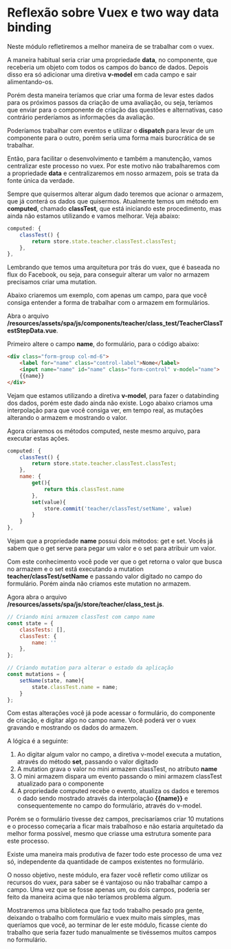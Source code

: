 # Reflexão sobre Vuex e two way data binding

Neste módulo refletiremos a melhor maneira de se trabalhar com o vuex.

A maneira habitual seria criar uma propriedade **data**, no componente, que receberia um objeto com todos os campos do banco de dados. Depois disso era só adicionar uma diretiva **v-model** em cada campo e sair alimentando-os.

Porém desta maneira teríamos que criar uma forma de levar estes dados para os próximos passos da criação de uma avaliação, ou seja, teríamos que enviar para o componente de criação das questões e alternativas, caso contrário perderíamos as informações da avaliação.

Poderíamos trabalhar com eventos e utilizar o **dispatch** para levar de um componente para o outro, porém seria uma forma mais burocrática de se trabalhar.

Então, para facilitar o desenvolvimento e também a manutenção, vamos centralizar este processo no vuex. Por este motivo não trabalharemos com a propriedade **data** e centralizaremos em nosso armazem, pois se trata da fonte única da verdade.

Sempre que quisermos alterar algum dado teremos que acionar o armazem, que já conterá os dados que quisermos. Atualmente temos um método em **computed**, chamado **classTest**, que está iniciando este procedimento, mas ainda não estamos utilizando e vamos melhorar. Veja abaixo:

```js
computed: {
    classTest() {
        return store.state.teacher.classTest.classTest;
    },
},
```

Lembrando que temos uma arquitetura por trás do vuex, que é baseada no flux do Facebook, ou seja, para conseguir alterar um valor no armazem precisamos criar uma mutation.

Abaixo criaremos um exemplo, com apenas um campo, para que você consiga entender a forma de trabalhar com o armazem em formulários.

Abra o arquivo **/resources/assets/spa/js/components/teacher/class_test/TeacherClassTestStepData.vue**.

Primeiro altere o campo **name**, do formulário, para o código abaixo:

```html
<div class="form-group col-md-6">
    <label for="name" class="control-label">Nome</label>
    <input name="name" id="name" class="form-control" v-model="name">
    {{name}}
</div>
```

Vejam que estamos utilizando a diretiva **v-model**, para fazer o databinding dos dados, porém este dado ainda não existe. Logo abaixo criamos uma interpolação para que você consiga ver, em tempo real, as mutações alterando o armazem e mostrando o valor.

Agora criaremos os métodos computed, neste mesmo arquivo, para executar estas ações.

```js
computed: {
    classTest() {
        return store.state.teacher.classTest.classTest;
    },
    name: {
        get(){
            return this.classTest.name
        },
        set(value){
            store.commit('teacher/classTest/setName', value)
        }
    }
},
```

Vejam que a propriedade **name** possui dois métodos: get e set. Vocês já sabem que o get serve para pegar um valor e o set para atribuir um valor.

Com este conhecimento você pode ver que o get retorna o valor que busca no armazem e o set está executando a mutation **teacher/classTest/setName** e passando valor digitado no campo do formulário. Porém ainda não criamos este mutation no armazem.

Agora abra o arquivo **/resources/assets/spa/js/store/teacher/class_test.js**.

```js
// Criando mini armazem classTest com campo name
const state = {
    classTests: [],
    classTest: {
        name: ''
    },
};

// Criando mutation para alterar o estado da aplicação
const mutations = {
    setName(state, name){
        state.classTest.name = name;
    }
};
```

Com estas alterações você já pode acessar o formulário, do componente de criação, e digitar algo no campo name. Você poderá ver o vuex gravando e mostrando os dados do armazem.

A lógica é a seguinte:

1. Ao digitar algum valor no campo, a diretiva v-model executa a mutation, através do método **set**, passando o valor digitado
2. A mutation grava o valor no mini armazem classTest, no atributo **name**
3. O mini armazem dispara um evento passando o mini armazem classTest atualizado para o componente
4. A propriedade computed recebe o evento, atualiza os dados e teremos o dado sendo mostrado através da interpolação **{{name}}** e consequentemente no campo do formulário, através do v-model.

Porém se o formulário tivesse dez campos, precisaríamos criar 10 mutations e o processo começaria a ficar mais trabalhoso e não estaria arquitetado da melhor forma possível, mesmo que criasse uma estrutura somente para este processo.

Existe uma maneira mais produtiva de fazer todo este processo de uma vez só, independente da quantidade de campos existentes no formulário.

O nosso objetivo, neste módulo, era fazer você refletir como utilizar os recursos do vuex, para saber se é vantajoso ou não trabalhar campo a campo. Uma vez que se fosse apenas um, ou dois campos, poderia ser feito da maneira acima que não teríamos problema algum.

Mostraremos uma biblioteca que faz todo trabalho pesado pra gente, deixando o trabalho com formulário e vuex muito mais simples, mas queríamos que você, ao terminar de ler este módulo, ficasse ciente do trabalho que seria fazer tudo manualmente se tivéssemos muitos campos no formulário.